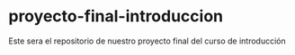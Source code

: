 # proyecto-final-introduccion
Este sera el repositorio de nuestro proyecto final del curso de introducción
